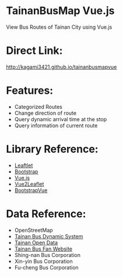 TainanBusMap Vue.js
============

View Bus Routes of Tainan City using Vue.js

# Direct Link:
http://kagami3421.github.io/tainanbusmapvue

# Features:

* Categorized Routes
* Change direction of route
* Query dynamic arrival time at the stop
* Query information of current route

# Library Reference:

* [Leaftlet](http://leafletjs.com/)
* [Bootstrap](http://getbootstrap.com/)
* [Vue.js](https://vuejs.org/)
* [Vue2Leaflet](https://korigan.github.io/Vue2Leaflet/)
* [BootstrapVue](https://bootstrap-vue.js.org/)

# Data Reference:

* OpenStreetMap
* [Tainan Bus Dynamic System](http://tourguide.tainan.gov.tw/newtnbusweb/)
* [Tainan Open Data](http://data.tainan.gov.tw/)
* [Tainan Bus Fan Website](http://nottainanbus.wix.com/tainancitybus)
* Shing-nan Bus Corporation
* Xin-yin Bus Corporation
* Fu-cheng Bus Corporation